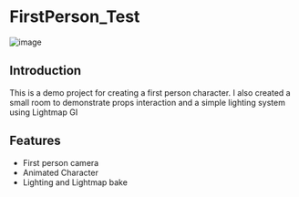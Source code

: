 # FirstPerson_Test

![image](https://github.com/user-attachments/assets/8c2b83b2-b9e3-42c3-9881-f32a496ec231)

## Introduction

This is a demo project for creating a first person character. I also created a small room to demonstrate props interaction and a simple lighting system
using Lightmap GI

## Features

- First person camera
- Animated Character
- Lighting and Lightmap bake
